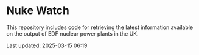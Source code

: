# Nuke Watch

This repository includes code for retrieving the latest information available on the output of EDF nuclear power plants in the UK.

Last updated: 2025-03-15 06:19